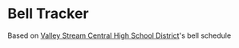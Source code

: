 # Bell Tracker
 
Based on [Valley Stream Central High School District](https://vschsd.org/)'s bell schedule
